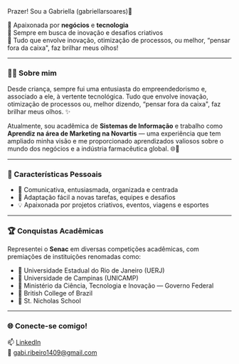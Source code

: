 ## </h1> Prazer! Sou a Gabriella (gabriellarsoares)👋</h1>

💼 Apaixonada por <strong>negócios</strong> e <strong>tecnologia</strong><br>
🌱 Sempre em busca de inovação e desafios criativos<br>
🚀 Tudo que envolve inovação, otimização de processos, ou melhor, “pensar fora da caixa", faz brilhar meus olhos!
</p>

---

### 👩‍💻 Sobre mim

Desde criança, sempre fui uma entusiasta do empreendedorismo e, associado a ele, à vertente tecnológica.  Tudo que envolve inovação, otimização de processos ou, melhor dizendo, “pensar fora da caixa", faz brilhar meus olhos. ✨

Atualmente, sou acadêmica de **Sistemas de Informação** e trabalho como **Aprendiz na área de Marketing na Novartis** —  uma experiência que tem ampliado minha visão e me proporcionado aprendizados valiosos sobre o mundo dos negócios e a indústria farmacêutica global. 🌐💊

---

### 🧠 Características Pessoais

- 🌟 Comunicativa, entusiasmada, organizada e centrada  
- 🤝 Adaptação fácil a novas tarefas, equipes e desafios  
- 💡 Apaixonada por projetos criativos, eventos, viagens e esportes  

---

### 🏆 Conquistas Acadêmicas

Representei o **Senac** em diversas competições acadêmicas, com premiações de instituições renomadas como:

- 🏅 Universidade Estadual do Rio de Janeiro (UERJ)  
- 🏅 Universidade de Campinas (UNICAMP)  
- 🏅 Ministério da Ciência, Tecnologia e Inovação — Governo Federal  
- 🏅 British College of Brazil  
- 🏅 St. Nicholas School  

---

### 🌐 Conecte-se comigo!

📫 [LinkedIn](https://www.linkedin.com/in/gabriellarsoares)   
📧 gabi.ribeiro1409@gmail.com
